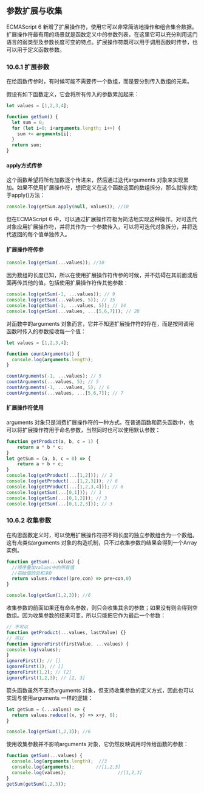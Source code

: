 ## 参数扩展与收集

ECMAScript 6 新增了扩展操作符，使用它可以非常简洁地操作和组合集合数据。扩展操作符最有用的场景就是函数定义中的参数列表，在这里它可以充分利用这门语言的弱类型及参数长度可变的特点。扩展操作符既可以用于调用函数时传参，也可以用于定义函数参数。

### 10.6.1 扩展参数

在给函数传参时，有时候可能不需要传一个数组，而是要分别传入数组的元素。

假设有如下函数定义，它会将所有传入的参数累加起来：

```javascript
let values = [1,2,3,4];

function getSum() {
  let sum = 0;
  for (let i=0; i<arguments.length; i++) {
    sum += arguments[i];
  }
  return sum;
}
```

#### apply方式传参

这个函数希望将所有加数逐个传进来，然后通过迭代arguments 对象来实现累加。如果不使用扩展操作符，想把定义在这个函数这面的数组拆分，那么就得求助于apply()方法：

```javascript
console.log(getSum.apply(null, values)); //10
```

但在ECMAScript 6 中，可以通过扩展操作符极为简洁地实现这种操作。对可迭代对象应用扩展操作符，并将其作为一个参数传入，可以将可迭代对象拆分，并将迭代返回的每个值单独传入。

#### 扩展操作符传参

```javascript
console.log(getSum(...values)); //10
```

因为数组的长度已知，所以在使用扩展操作符传参的时候，并不妨碍在其前面或后面再传其他的值，包括使用扩展操作符传其他参数：

```javascript
console.log(getSum(-1, ...values)); // 9
console.log(getSum(...values, 5)); // 15
console.log(getSum(-1, ...values, 5)); // 14
console.log(getSum(...values, ...[5,6,7])); // 28
```

对函数中的arguments 对象而言，它并不知道扩展操作符的存在，而是按照调用函数时传入的参数接收每一个值：

```javascript
let values = [1,2,3,4];

function countArguments() {
  console.log(arguments.length);
}

countArguments(-1, ...values); // 5
countArguments(...values, 5); // 5
countArguments(-1, ...values, 5); // 6
countArguments(...values, ...[5,6,7]); // 7
```

#### 扩展操作符使用

arguments 对象只是消费扩展操作符的一种方式。在普通函数和箭头函数中，也可以将扩展操作符用于命名参数，当然同时也可以使用默认参数：

```javascript
function getProduct(a, b, c = 1) {
	return a * b * c;
}
let getSum = (a, b, c = 0) => {
	return a + b + c;
}
console.log(getProduct(...[1,2])); // 2
console.log(getProduct(...[1,2,3])); // 6
console.log(getProduct(...[1,2,3,4])); // 6
console.log(getSum(...[0,1])); // 1
console.log(getSum(...[0,1,2])); // 3
console.log(getSum(...[0,1,2,3])); // 3
```



### 10.6.2 收集参数

在构思函数定义时，可以使用扩展操作符把不同长度的独立参数组合为一个数组。这有点类似arguments 对象的构造机制，只不过收集参数的结果会得到一个Array 实例。

```javascript
function getSum(...valus) {
  //顺序叠加values中的所有值
  //初始值的总和未0
  return values.reduce((pre,con) => pre+con,0)
}

console.log(getSum(1,2,3)); //6
```

收集参数的前面如果还有命名参数，则只会收集其余的参数；如果没有则会得到空数组。因为收集参数的结果可变，所以只能把它作为最后一个参数：

```javascript
// 不可以
function getProduct(...values, lastValue) {}
// 可以
function ignoreFirst(firstValue, ...values) {
console.log(values);
}
ignoreFirst(); // []
ignoreFirst(1); // []
ignoreFirst(1,2); // [2]
ignoreFirst(1,2,3); // [2, 3]
```

箭头函数虽然不支持arguments 对象，但支持收集参数的定义方式，因此也可以实现与使用arguments 一样的逻辑：

```javascript
let getSum = (...values) => {
  return values.reduce((x, y) => x+y, 0);
}

console.log(getSum(1,2,3)); //6
```



使用收集参数并不影响arguments 对象，它仍然反映调用时传给函数的参数：

```javascript
function getSum(...values) {
  console.log(arguments.length);  //3
  console.log(arguments);        //[1,2,3]
  console.log(values);					 //[1,2,3]
}
getSum(getSum(1,2,3));
```















